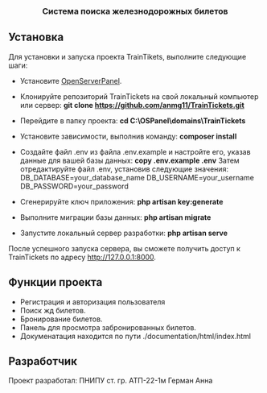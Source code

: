 <h3 align="center">Система поиска железнодорожных билетов</h3>

## Установка

Для установки и запуска проекта TrainTikets, выполните следующие шаги:

- Установите [OpenServerPanel](https://ospanel.io/).

- Клонируйте репозиторий TrainTiсkets на свой локальный компьютер или сервер: 
  **git clone https://github.com/anmg11/TrainTickets.git**

- Перейдите в папку проекта: **cd C:\OSPanel\domains\TrainTickets**

- Установите зависимости, выполнив команду: **composer install**

- Создайте файл .env из файла .env.example и настройте его, указав данные для вашей базы данных: **copy .env.example .env**
Затем отредактируйте файл .env, установив следующие значения:
DB_DATABASE=your_database_name
DB_USERNAME=your_username
DB_PASSWORD=your_password

- Сгенерируйте ключ приложения: **php artisan key:generate**

- Выполните миграции базы данных: **php artisan migrate**

- Запустите локальный сервер разработки: **php artisan serve**

После успешного запуска сервера, вы сможете получить доступ к TrainTickets по адресу http://127.0.0.1:8000.

## Функции проекта

- Регистрация и авторизация пользователя
- Поиск жд билетов.
- Бронирование билетов.
- Панель для просмотра забронированных билетов.
- Докуменатация находится по пути ./documentation/html/index.html


## Разработчик
Проект разработал: ПНИПУ ст. гр. АТП-22-1м Герман Анна

